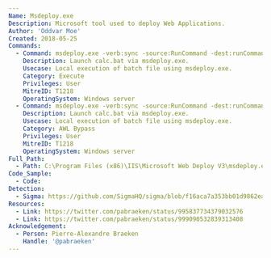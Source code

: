 ```yaml
---
Name: Msdeploy.exe
Description: Microsoft tool used to deploy Web Applications.
Author: 'Oddvar Moe'
Created: 2018-05-25
Commands:
  - Command: msdeploy.exe -verb:sync -source:RunCommand -dest:runCommand="c:\temp\calc.bat"
    Description: Launch calc.bat via msdeploy.exe.
    Usecase: Local execution of batch file using msdeploy.exe.
    Category: Execute
    Privileges: User
    MitreID: T1218
    OperatingSystem: Windows server
  - Command: msdeploy.exe -verb:sync -source:RunCommand -dest:runCommand="c:\temp\calc.bat"
    Description: Launch calc.bat via msdeploy.exe.
    Usecase: Local execution of batch file using msdeploy.exe.
    Category: AWL Bypass
    Privileges: User
    MitreID: T1218
    OperatingSystem: Windows server
Full_Path:
  - Path: C:\Program Files (x86)\IIS\Microsoft Web Deploy V3\msdeploy.exe
Code_Sample:
  - Code:
Detection:
  - Sigma: https://github.com/SigmaHQ/sigma/blob/f16aca7a353bb01d9862ea1f2a10fa0d866e83c3/rules/windows/process_creation/process_creation_msdeploy.yml
Resources:
  - Link: https://twitter.com/pabraeken/status/995837734379032576
  - Link: https://twitter.com/pabraeken/status/999090532839313408
Acknowledgement:
  - Person: Pierre-Alexandre Braeken
    Handle: '@pabraeken'
---
```

